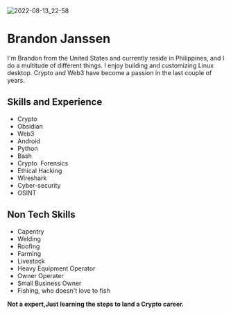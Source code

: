 ![2022-08-13_22-58](https://user-images.githubusercontent.com/66816413/189488872-917b9f34-01bc-4b61-886d-c3d5339b6075.png)


# Brandon Janssen
I'm Brandon from the United States and currently reside in Philippines, and I do a multitude of different things. I enjoy building and customizing Linux desktop. Crypto and Web3 have become a passion in the last couple of years.
## Skills and Experience
-  Crypto
-  Obsidian
-  Web3
-  Android
-  Python
-  Bash 
-  Crypto  Forensics  
-  Ethical Hacking  
-  Wireshark 
-  Cyber-security 
-  OSINT

## Non Tech Skills
-  Capentry
-  Welding
-  Roofing
-  Farming
-  Livestock
-  Heavy Equipment Operator
-  Owner Operater
-  Small Business Owner
-  Fishing, who doesn't love to fish
  
**Not a expert,Just learning the steps to land a Crypto career.**





